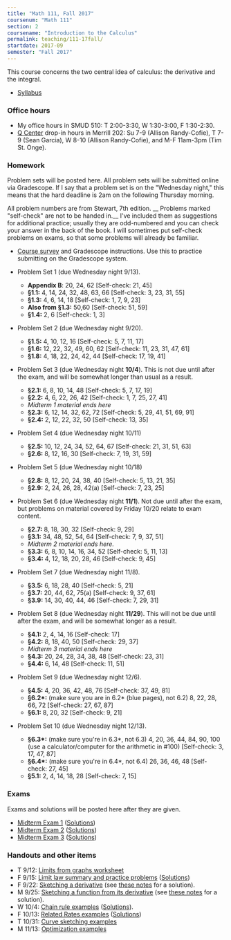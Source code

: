 ```yaml
---
title: "Math 111, Fall 2017"
coursenum: "Math 111"
section: 2
coursename: "Introduction to the Calculus"
permalink: teaching/111-17fall/
startdate: 2017-09
semester: "Fall 2017"
---
```


This course concerns the two central idea of calculus: the derivative and the integral.

*   [Syllabus](syllabus.pdf)

### Office hours

*   My office hours in SMUD 510: T 2:00-3:30, W 1:30-3:00, F 1:30-2:30.
*   [Q Center](https://www.amherst.edu/academiclife/support/moss_quantitative_center/for-students/drop-in-hours-and-ta-sessions/math) drop-in hours in Merrill 202: Su 7-9 (Allison Randy-Cofie), T 7-9 (Sean Garcia), W 8-10 (Allison Randy-Cofie), and M-F 11am-3pm (Tim St. Onge).

### Homework

Problem sets will be posted here. All problem sets will be submitted online via Gradescope. If I say that a problem set is on the "Wednesday night," this means that the hard deadline is 2am on the following Thursday morning.

All problem numbers are from Stewart, 7th edition. __ Problems marked "self-check" are not to be handed in.__ I've included them as suggestions for additional practice; usually they are odd-numbered and you can check your answer in the back of the book. I will sometimes put self-check problems on exams, so that some problems will already be familiar.

*   [Course survey](pset0.pdf) and Gradescope instructions. Use this to practice submitting on the Gradescope system.
*   Problem Set 1 (due Wednesday night 9/13).
    
    *    __Appendix B__: 20, 24, 62 \[Self-check: 21, 45\] 
    *    __§1.1:__ 4, 14, 24, 32, 48, 63, 66 \[Self-check: 3, 23, 31, 55\] 
    *    __§1.3:__ 4, 6, 14, 18 \[Self-check: 1, 7, 9, 23\] 
    *    __Also from §1.3:__ 50,60 \[Self-check: 51, 59\] 
    *    __§1.4:__ 2, 6 \[Self-check: 1, 3\] 
    
    
    
*   Problem Set 2 (due Wednesday night 9/20).
    
    *    __§1.5:__ 4, 10, 12, 16 \[Self-check: 5, 7, 11, 17\]
    *    __§1.6:__ 12, 22, 32, 49, 60, 62 \[Self-check: 11, 23, 31, 47, 61\]
    *    __§1.8:__ 4, 18, 22, 24, 42, 44 \[Self-check: 17, 19, 41\]
    
    
    
*   Problem Set 3 (due Wednesday night __10/4__). This is not due until after the exam, and will be somewhat longer than usual as a result.
    
    *    __§2.1:__ 6, 8, 10, 14, 48 \[Self-check: 5, 7, 17, 19\]
    *    __§2.2:__ 4, 6, 22, 26, 42 \[Self-check: 1, 7, 25, 27, 41\]
    *    _Midterm 1 material ends here_ 
    *    __§2.3:__ 6, 12, 14, 32, 62, 72 \[Self-check: 5, 29, 41, 51, 69, 91\] 
    *    __§2.4:__ 2, 12, 22, 32, 50 \[Self-check: 13, 35\] 
    
    
    
*   Problem Set 4 (due Wednesday night 10/11)
    
    *    __§2.5:__ 10, 12, 24, 34, 52, 64, 67 \[Self-check: 21, 31, 51, 63\]
    *    __§2.6:__ 8, 12, 16, 30 \[Self-check: 7, 19, 31, 59\]
    
    
    
*   Problem Set 5 (due Wednesday night 10/18)
    
    *    __§2.8:__ 8, 12, 20, 24, 38, 40 \[Self-check: 5, 13, 21, 35\]
    *    __§2.9:__ 2, 24, 26, 28, 42(a) \[Self-check: 7, 23, 25\] 
    
    
    
*   Problem Set 6 (due Wednesday night __11/1__). Not due until after the exam, but problems on material covered by Friday 10/20 relate to exam content.
    
    *    __§2.7:__ 8, 18, 30, 32 \[Self-check: 9, 29\]
    *    __§3.1:__ 34, 48, 52, 54, 64 \[Self-check: 7, 9, 37, 51\]
    *   _Midterm 2 material ends here._
    *    __§3.3:__ 6, 8, 10, 14, 16, 34, 52 \[Self-check: 5, 11, 13\]
    *    __§3.4:__ 4, 12, 18, 20, 28, 46 \[Self-check: 9, 45\] 
    
    
    
*   Problem Set 7 (due Wednesday night 11/8).
    
    *    __§3.5:__ 6, 18, 28, 40 \[Self-check: 5, 21\]
    *    __§3.7:__ 20, 44, 62, 75(a) \[Self-check: 9, 37, 61\]
    *    __§3.9:__ 14, 30, 40, 44, 46 \[Self-check: 7, 29, 31\]
    
    
    
*   Problem Set 8 (due Wednesday night __11/29__). This will not be due until after the exam, and will be somewhat longer as a result.
    
    *    __§4.1:__ 2, 4, 14, 16 \[Self-check: 17\]
    *    __§4.2:__ 8, 18, 40, 50 \[Self-check: 29, 37\]
    *   _Midterm 3 material ends here_
    *    __§4.3:__ 20, 24, 28, 34, 38, 48 \[Self-check: 23, 31\]
    *    __§4.4:__ 6, 14, 48 \[Self-check: 11, 51\]
    
    
    
*   Problem Set 9 (due Wednesday night 12/6).
    
    *    __§4.5:__ 4, 20, 36, 42, 48, 76 \[Self-check: 37, 49, 81\]
    *    __§6.2\*:__ (make sure you are in 6.2\* (blue pages), not 6.2) 8, 22, 28, 66, 72 \[Self-check: 27, 67, 87\]
    *    __§6.1:__ 8, 20, 32 \[Self-check: 9, 21\] 
    
    
    
*   Problem Set 10 (due Wednesday night 12/13).
    
    *    __§6.3\*:__ (make sure you're in 6.3\*, not 6.3) 4, 20, 36, 44, 84, 90, 100 (use a calculator/computer for the arithmetic in \#100) \[Self-check: 3, 17, 47, 87\]
    *    __§6.4\*:__ (make sure you're in 6.4\*, not 6.4) 26, 36, 46, 48 \[Self-check: 27, 45\]
    *    __§5.1:__ 2, 4, 14, 18, 28 \[Self-check: 7, 15\] 
    
    
    

### Exams

Exams and solutions will be posted here after they are given.

*    [Midterm Exam 1](https://lms.ats.amherst.edu/pluginfile.php/513562/mod_resource/content/1/midterm1.pdf) ([Solutions](https://lms.ats.amherst.edu/pluginfile.php/513563/mod_resource/content/1/midterm1-soln.pdf))
*    [Midterm Exam 2](https://lms.ats.amherst.edu/pluginfile.php/518281/mod_resource/content/1/midterm2.pdf) ([Solutions](https://lms.ats.amherst.edu/pluginfile.php/518282/mod_resource/content/1/midterm2-soln.pdf))
*    [Midterm Exam 3](https://lms.ats.amherst.edu/pluginfile.php/526978/mod_resource/content/1/Midterm%203.pdf) ([Solutions](https://lms.ats.amherst.edu/pluginfile.php/526979/mod_resource/content/1/midterm3-soln.pdf))

### Handouts and other items

*   T 9/12: [Limits from graphs worksheet](handouts/2017-09-12.pdf)
*    F 9/15: [Limit law summary and practice problems](handouts/2017-09-15.pdf) ([Solutions](handouts/2017-09-15-soln.pdf))
*    F 9/22: [Sketching a derivative](handouts/2017-09-22.pdf) (see [these notes](notes/2017-09-22.pdf) for a solution).
*    M 9/25: [Sketching a function from its derivative](handouts/2017-09-25.pdf) (see [these notes](notes/2017-09-25.pdf) for a solution).
*    W 10/4: [Chain rule examples](handouts/2017-10-04.pdf) ([Solutions](handouts/2017-10-04-soln.pdf)).
*    F 10/13: [Related Rates examples](handouts/2017-10-13.pdf) ([Solutions](handouts/2017-10-13-soln.pdf))
*    T 10/31: [Curve sketching examples](handouts/2017-10-31.pdf)
*    M 11/13: [Optimization examples](handouts/optimization-examples.pdf)

<!--
<h3>Partial lecture notes</h3>
I will upload typed lecture notes below for many (but not all) of our classes. These notes are slightly edited versions of a complete set of lecture notes from an earlier course I taught (which you can find <a href="../math1a/index.html">here</a> if you want to see later topics as well). Note that the notes below usual include several more examples than I have time to do in class; these may serve as useful review material.

<ul>
<li>M 9/11 <a href="notes/2017-09-11.pdf">Rates of change</a></li>
<li>T 9/12 <a href="notes/2017-09-12.pdf">Limits</a></li>
<li>W 9/20 <a href="notes/2017-09-20.pdf">Derivatives</a></li>
<li>F 9/22 <a href="notes/2017-09-22.pdf">The derivative as a function</a></li>
<li>M 9/25 <a href="notes/2017-09-25.pdf">What f' tells about f</a></li>
<li>F 9/29 <a href="notes/2017-09-29.pdf">Derivatives of products and quotients</a></li>
<li>M 10/2 <a href="notes/2017-10-02.pdf">Derivatives of trigonometric functions</a></li>
<li>T 10/3 <a href="notes/2017-10-03.pdf">The chain rule</a></li>
<li>F 10/6 <a href="notes/2017-10-06.pdf">Implicit Differentiation</a></li>
</ul>
-->
